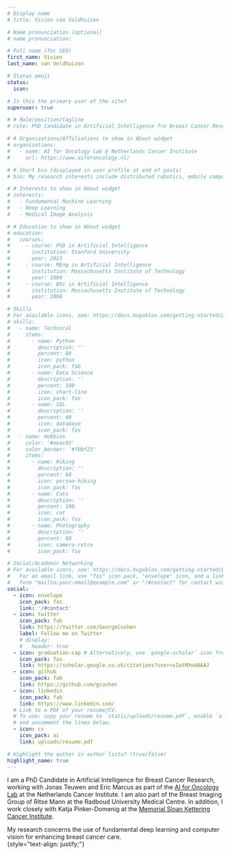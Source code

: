 ```yaml
---
# Display name
# title: Vivien van Veldhuizen

# Name pronunciation (optional)
# name_pronunciation:

# Full name (for SEO)
first_name: Vivien
last_name: van Veldhuizen

# Status emoji
status:
  icon:

# Is this the primary user of the site?
superuser: true

# # Role/position/tagline
# role: PhD Candidate in Artificial Intelligence fro Breast Cancer Research

# # Organizations/Affiliations to show in About widget
# organizations:
#   - name: AI for Oncology Lab @ Netherlands Cancer Institute
#     url: https://www.aiforoncology.nl/

# # Short bio (displayed in user profile at end of posts)
# bio: My research interests include distributed robotics, mobile computing and programmable matter.

# # Interests to show in About widget
# interests:
#   - Fundamental Machine Learning
#   - Deep Learning
#   - Medical Image Analysis

# # Education to show in About widget
# education:
#   courses:
#     - course: PhD in Artificial Intelligence
#       institution: Stanford University
#       year: 2023
#     - course: MEng in Artificial Intelligence
#       institution: Massachusetts Institute of Technology
#       year: 2009
#     - course: BSc in Artificial Intelligence
#       institution: Massachusetts Institute of Technology
#       year: 2008

# Skills
# For available icons, see: https://docs.hugoblox.com/getting-started/page-builder/#icons
# skills:
#   - name: Technical
#     items:
#       - name: Python
#         description: ''
#         percent: 80
#         icon: python
#         icon_pack: fab
#       - name: Data Science
#         description: ''
#         percent: 100
#         icon: chart-line
#         icon_pack: fas
#       - name: SQL
#         description: ''
#         percent: 40
#         icon: database
#         icon_pack: fas
#   - name: Hobbies
#     color: '#eeac02'
#     color_border: '#f0bf23'
#     items:
#       - name: Hiking
#         description: ''
#         percent: 60
#         icon: person-hiking
#         icon_pack: fas
#       - name: Cats
#         description: ''
#         percent: 100
#         icon: cat
#         icon_pack: fas
#       - name: Photography
#         description: ''
#         percent: 80
#         icon: camera-retro
#         icon_pack: fas

# Social/Academic Networking
# For available icons, see: https://docs.hugoblox.com/getting-started/page-builder/#icons
#   For an email link, use "fas" icon pack, "envelope" icon, and a link in the
#   form "mailto:your-email@example.com" or "/#contact" for contact widget.
social:
  - icon: envelope
    icon_pack: fas
    link: '/#contact'
  - icon: twitter
    icon_pack: fab
    link: https://twitter.com/GeorgeCushen
    label: Follow me on Twitter
    # display:
    #   header: true
  - icon: graduation-cap # Alternatively, use `google-scholar` icon from `ai` icon pack
    icon_pack: fas
    link: https://scholar.google.co.uk/citations?user=sIwtMXoAAAAJ
  - icon: github
    icon_pack: fab
    link: https://github.com/gcushen
  - icon: linkedin
    icon_pack: fab
    link: https://www.linkedin.com/
  # Link to a PDF of your resume/CV.
  # To use: copy your resume to `static/uploads/resume.pdf`, enable `ai` icons in `params.yaml`,
  # and uncomment the lines below.
  - icon: cv
    icon_pack: ai
    link: uploads/resume.pdf

# Highlight the author in author lists? (true/false)
highlight_name: true
---
```


I am a PhD Candidate in Artificial Intelligence for Breast Cancer Research, working with Jonas Teuwen and Eric Marcus as part of the [AI for Oncology Lab](https://aiforoncology.nl/) at the Netherlands Cancer Institute. I am also part of the Breast Imaging Group of Ritse Mann at the Radboud University Medical Centre.  In addition, I work closely with Katja Pinker-Domenig at the [Memorial Sloan Kettering Cancer Institute](https://www.mskcc.org/cancer-care/doctors/katja-pinker-domenig).

My research concerns the use of fundamental deep learning and computer vision for enhancing breast cancer care.  
{style="text-align: justify;"}
